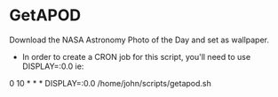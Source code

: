 GetAPOD
=======

Download the NASA Astronomy Photo of the Day and set as wallpaper.

* In order to create a CRON job for this script, you'll need to use DISPLAY=:0.0
ie:

0 10 * * * DISPLAY=:0.0 /home/john/scripts/getapod.sh
